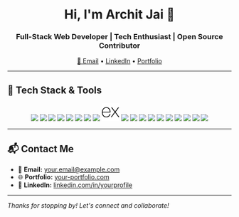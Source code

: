 <h1 align="center">Hi, I'm Archit Jai 👋</h1>
<h3 align="center">Full-Stack Web Developer | Tech Enthusiast | Open Source Contributor</h3>

<p align="center">
  <a href="mailto:your.email@example.com">📧 Email</a> •
  <a href="https://linkedin.com/in/yourprofile">LinkedIn</a> •
  <a href="https://your-portfolio.com">Portfolio</a>
</p>

---

## 🚀 Tech Stack & Tools

<p align="center">
  <!-- Languages -->
  <img src="https://cdn.jsdelivr.net/gh/devicons/devicon/icons/cplusplus/cplusplus-original.svg" height="40" />
  <img src="https://cdn.jsdelivr.net/gh/devicons/devicon/icons/javascript/javascript-original.svg" height="40" />
  <img src="https://cdn.jsdelivr.net/gh/devicons/devicon/icons/java/java-original.svg" height="40" />
  <img src="https://cdn.jsdelivr.net/gh/devicons/devicon/icons/html5/html5-original.svg" height="40" />
  <img src="https://cdn.jsdelivr.net/gh/devicons/devicon/icons/css3/css3-original.svg" height="40" />
  
  <!-- Frontend -->
  <img src="https://cdn.jsdelivr.net/gh/devicons/devicon/icons/react/react-original.svg" height="40" />
  <img src="https://cdn.jsdelivr.net/gh/devicons/devicon/icons/bootstrap/bootstrap-original.svg" height="40" />
  
  <!-- Backend -->
  <img src="https://cdn.jsdelivr.net/gh/devicons/devicon/icons/nodejs/nodejs-original.svg" height="40" />
  <img src="https://raw.githubusercontent.com/devicons/devicon/master/icons/express/express-original.svg" height="40" />
  <img src="https://www.vectorlogo.zone/logos/nodemonio/nodemonio-icon.svg" height="40" />

  <!-- Databases -->
  <img src="https://cdn.jsdelivr.net/gh/devicons/devicon/icons/mongodb/mongodb-original.svg" height="40" />
  <img src="https://cdn.jsdelivr.net/gh/devicons/devicon/icons/mysql/mysql-original.svg" height="40" />
  
  <!-- Tools -->
  <img src="https://cdn.jsdelivr.net/gh/devicons/devicon/icons/git/git-original.svg" height="40" />
  <img src="https://cdn.jsdelivr.net/gh/devicons/devicon/icons/github/github-original.svg" height="40" />
  <img src="https://cdn.jsdelivr.net/gh/devicons/devicon/icons/postman/postman-original.svg" height="40" />
  <img src="https://cdn.jsdelivr.net/gh/devicons/devicon/icons/figma/figma-original.svg" height="40" />
  <img src="https://www.vectorlogo.zone/logos/canva/canva-icon.svg" height="40" />
  <img src="https://cdn.jsdelivr.net/gh/devicons/devicon/icons/googlecloud/googlecloud-original.svg" height="40" />
  <img src="https://www.vectorlogo.zone/logos/vercel/vercel-icon.svg" height="40" />
</p>

---

## 📬 Contact Me

- 📧 **Email:** [your.email@example.com](mailto:your.email@example.com)  
- 🌐 **Portfolio:** [your-portfolio.com](https://your-portfolio.com)  
- 💼 **LinkedIn:** [linkedin.com/in/yourprofile](https://linkedin.com/in/yourprofile)

---

_Thanks for stopping by! Let's connect and collaborate!_
